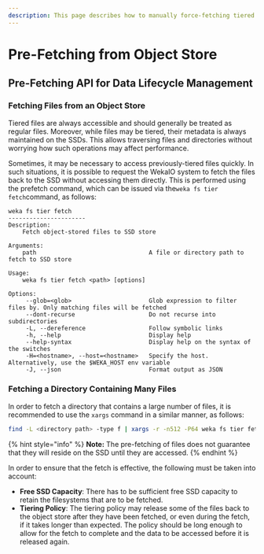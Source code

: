 ```yaml
---
description: This page describes how to manually force-fetching tiered data back to SSDs.
---
```


# Pre-Fetching from Object Store

## Pre-Fetching API for Data Lifecycle Management

### Fetching Files from an Object Store

Tiered files are always accessible and should generally be treated as regular files. Moreover, while files may be tiered, their metadata is always maintained on the SSDs. This allows traversing files and directories without worrying how such operations may affect performance.

Sometimes, it may be necessary to access previously-tiered files quickly. In such situations, it is possible to request the WekaIO system to fetch the files back to the SSD without accessing them directly. This is performed using the prefetch command, which can be issued via the`weka fs tier fetch`command, as follows:

```text
weka fs tier fetch
----------------------
Description:
    Fetch object-stored files to SSD store

Arguments:
    path                                A file or directory path to fetch to SSD store

Usage:
    weka fs tier fetch <path> [options]

Options:
     --glob=<glob>                      Glob expression to filter files by. Only matching files will be fetched
     --dont-recurse                     Do not recurse into subdirectories
     -L, --dereference                  Follow symbolic links
     -h, --help                         Display help
     --help-syntax                      Display help on the syntax of the switches
     -H=<hostname>, --host=<hostname>   Specify the host. Alternatively, use the $WEKA_HOST env variable
     -J, --json                         Format output as JSON
```

### Fetching a Directory Containing Many Files

In order to fetch a directory that contains a large number of files, it is recommended to use the `xargs` command in a similar manner, as follows:

```bash
find -L <directory path> -type f | xargs -r -n512 -P64 weka fs tier fetch -v
```

{% hint style="info" %}
**Note:** The pre-fetching of files does not guarantee that they will reside on the SSD until they are accessed.
{% endhint %}

In order to ensure that the fetch is effective, the following must be taken into account:

* **Free SSD Capacity**: There has to be sufficient free SSD capacity to retain the filesystems that are to be fetched.
* **Tiering Policy**: The tiering policy may release some of the files back to the object store after they have been fetched, or even during the fetch, if it takes longer than expected. The policy should be long enough to allow for the fetch to complete and the data to be accessed before it is released again.

